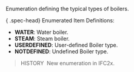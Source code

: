 Enumeration defining the typical types of boilers.

{ .spec-head}
Enumerated Item Definitions:

* **WATER**: Water boiler.
* **STEAM**: Steam boiler.
* **USERDEFINED**: User-defined Boiler type.
* **NOTDEFINED**: Undefined Boiler type.

> HISTORY&nbsp; New enumeration in IFC2x.